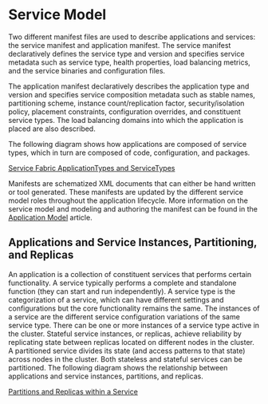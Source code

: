 <properties 
   pageTitle="Service Fabric: Service Model" 
   description="An overview of the service model within Service Fabric " 
   services="service-fabric" 
   documentationCenter=".net" 
   authors="mani-ramaswamy" 
   manager="timlt"/>

<tags
   ms.service="service-fabric"
   ms.devlang="dotnet"
   ms.topic="article"
   ms.tgt_pltfrm="NA"
   ms.workload="NA" 
   ms.date="04/14/2015"
   ms.author="subramar"/>

# Service Model

Two different manifest files are used to describe applications and services: the service manifest and application manifest. The service manifest declaratively defines the service type and version and specifies service metadata such as service type, health properties, load balancing metrics, and the service binaries and configuration files. 

The application manifest declaratively describes the application type and version and specifies service composition metadata such as stable names, partitioning scheme, instance count/replication factor, security/isolation policy, placement constraints, configuration overrides, and constituent service types. The load balancing domains into which the application is placed are also described.

The following diagram shows how applications are composed of service types, which in turn are composed of code, configuration, and packages.

[Service Fabric ApplicationTypes and ServiceTypes][Image1]


Manifests are schematized XML documents that can either be hand written or tool generated. These manifests are updated by the different service model roles throughout the application lifecycle. More information on the service model and modeling and authoring the manifest can be found in the [Application Model](service-fabric-application-model.md) article.


## Applications and Service Instances, Partitioning, and Replicas

An application is a collection of constituent services that performs certain functionality. A service typically performs a complete and standalone function (they can start and run independently). A service type is the categorization of a service, which can have different settings and configurations but the core functionality remains the same. The instances of a service are the different service configuration variations of the same service type. There can be one or more instances of a service type active in the cluster. Stateful service instances, or replicas, achieve reliability by replicating state between replicas located on different nodes in the cluster. A partitioned service divides its state (and access patterns to that state) across nodes in the cluster. Both stateless and stateful services can be partitioned. The following diagram shows the relationship between applications and service instances, partitions, and replicas.

[Partitions and Replicas within a Service][Image2]


[Image1]: media/service-fabric-service-model/Service1.jpg
[Image2]: media/service-fabric-service-model/Service2.jpg
